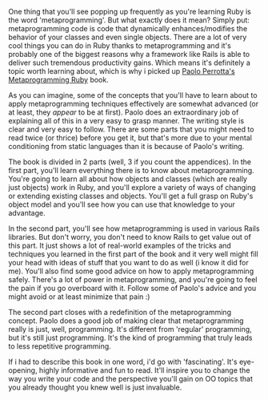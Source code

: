 One thing that you'll see popping up frequently as you're learning Ruby is the word 'metaprogramming'.  But what exactly does it mean? Simply put: metaprogramming code is code that dynamically enhances/modifies the behavior of your classes and even single objects.  There are a lot of very cool things you can do in Ruby thanks to metaprogramming and it's probably one of the biggest reasons why a framework like Rails is able to deliver such tremendous productivity gains.  Which means it's definitely a topic worth learning about, which is why i picked up <a href="http://www.amazon.com/Metaprogramming-Ruby-Program-Like-Pros/dp/1934356476/ref=sr_1_1?ie=UTF8&s=books&qid=1283975648&sr=8-1">Paolo Perrotta's Metaprogramming Ruby</a> book.

As you can imagine, some of the concepts that you'll have to learn about to apply metaprogramming techniques effectively are somewhat advanced (or at least, they <em>appear</em> to be at first).  Paolo does an extraordinary job of explaining all of this in a very easy to grasp manner.  The writing style is clear and very easy to follow.  There are some parts that you might need to read twice (or thrice) before you get it, but that's more due to your mental conditioning from static languages than it is because of Paolo's writing.

The book is divided in 2 parts (well, 3 if you count the appendices).  In the first part, you'll learn everything there is to know about metaprogramming.  You're going to learn all about how objects and classes (which are really just objects) work in Ruby, and you'll explore a variety of ways of changing or extending existing classes and objects.  You'll get a full grasp on Ruby's object model and you'll see how you can use that knowledge to your advantage.  

In the second part, you'll see how metaprogramming is used in various Rails libraries.  But don't worry, you don't need to know Rails to get value out of this part.  It just shows a lot of real-world examples of the tricks and techniques you learned in the first part of the book and it very well might fill your head with ideas of stuff that you want to do as well (i know it did for me).  You'll also find some good advice on how to apply metaprogramming safely.  There's a lot of power in metaprogramming, and you're going to feel the pain if you go overboard with it.  Follow some of Paolo's advice and you might avoid or at least minimize that pain :)

The second part closes with a redefinition of the metaprogramming concept.  Paolo does a good job of making clear that metaprogramming really is just, well, programming.  It's different from 'regular' programming, but it's still just programming.  It's the kind of programming that truly leads to less repetitive programming. 

If i had to describe this book in one word, i'd go with 'fascinating'.  It's eye-opening, highly informative and fun to read. It'll inspire you to change the way you write your code and the perspective you'll gain on OO topics that you already thought you knew well is just invaluable.